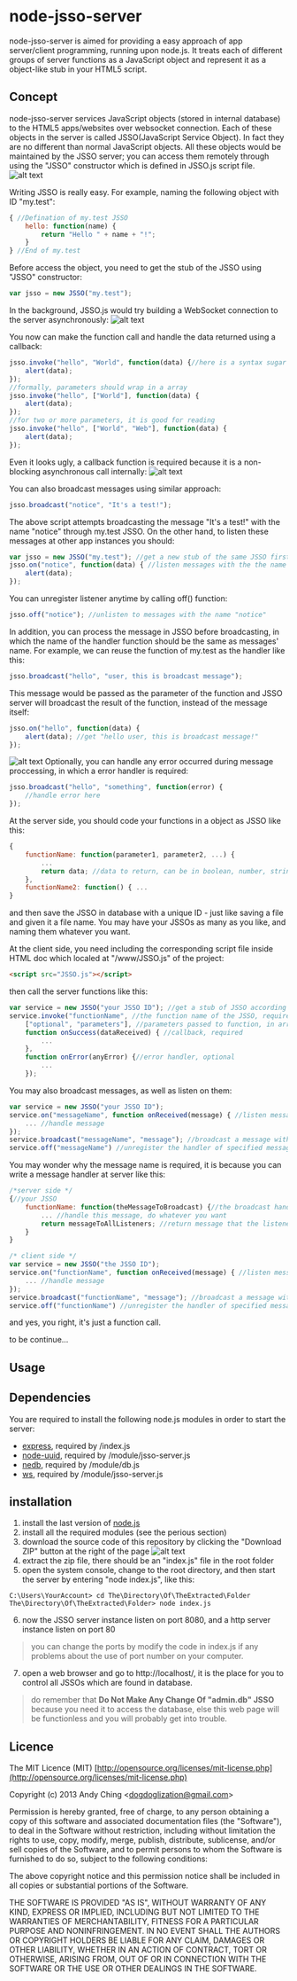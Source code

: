 # node-jsso-server

node-jsso-server is aimed for providing a easy approach of app server/client programming, running upon node.js. 
It treats each of different groups of server functions as a JavaScript object and represent it as a object-like stub in your HTML5 script.

## Concept
node-jsso-server services JavaScript objects (stored in internal database) to the HTML5 apps/websites over websocket connection. 
Each of these objects in the server is called JSSO(JavaScript Service Object). In fact they are no different than normal JavaScript objects.
All these objects would be maintained by the JSSO server; you can access them remotely through using the "JSSO" constructor which is defined in JSSO.js script file.
![alt text](https://raw.github.com/dogdoglization/node-jsso-server/master/readme_resource/architecture_on_web.png "Web view of JSSO server")


Writing JSSO is really easy. For example, naming the following object with ID "my.test":
```JavaScript
{ //Defination of my.test JSSO
	hello: function(name) {
		return "Hello " + name + "!";
	}
} //End of my.test
```

Before access the object, you need to get the stub of the JSSO using "JSSO" constructor:
```JavaScript
var jsso = new JSSO("my.test");
```
In the background, JSSO.js would try building a WebSocket connection to the server asynchronously:
![alt text](https://raw.github.com/dogdoglization/node-jsso-server/master/readme_resource/how_to_get_stub.png "How to get a JSSO stub")

You now can make the function call and handle the data returned using a callback:
```JavaScript
jsso.invoke("hello", "World", function(data) {//here is a syntax sugar
	alert(data);
});
//formally, parameters should wrap in a array
jsso.invoke("hello", ["World"], function(data) {
	alert(data);
});
//for two or more parameters, it is good for reading
jsso.invoke("hello", ["World", "Web"], function(data) {
	alert(data);
});
```
Even it looks ugly, a callback function is required because it is a non-blocking asynchronous call internally:
![alt text](https://raw.github.com/dogdoglization/node-jsso-server/master/readme_resource/how_to_invoke.png "How to invoke function")

You can also broadcast messages using similar approach:
```JavaScript
jsso.broadcast("notice", "It's a test!");
```
The above script attempts broadcasting the message "It's a test!" with the name "notice" through my.test JSSO.
On the other hand, to listen these messages at other app instances you should:
```JavaScript
var jsso = new JSSO("my.test"); //get a new stub of the same JSSO first
jsso.on("notice", function(data) { //listen messages with the the name "notice"
	alert(data);
});
```
You can unregister listener anytime by calling off() function:
```JavaScript
jsso.off("notice"); //unlisten to messages with the name "notice"
```
In addition, you can process the message in JSSO before broadcasting, in which the name of the handler function should be the same as messages' name.
For example, we can reuse the function of my.test as the handler like this:
```JavaScript
jsso.broadcast("hello", "user, this is broadcast message");
```
This message would be passed as the parameter of the function and JSSO server will broadcast the result of the function, instead of the message itself:
```JavaScript
jsso.on("hello", function(data) {
	alert(data); //get "hello user, this is broadcast message!"
});
```
![alt text](https://raw.github.com/dogdoglization/node-jsso-server/master/readme_resource/how_to_broadcast.png "How to broadcast message")
Optionally, you can handle any error occurred during message proccessing, in which a error handler is required:
```JavaScript
jsso.broadcast("hello", "something", function(error) {
	//handle error here
});
```


At the server side, you should code your functions in a object as JSSO like this:
```JavaScript
{
	functionName: function(parameter1, parameter2, ...) {
		...
		return data; //data to return, can be in boolean, number, string, array or object format
	},
	functionName2: function() { ...
}
```
and then save the JSSO in database with a unique ID - just like saving a file and given it a file name.
You may have your JSSOs as many as you like, and naming them whatever you want.

At the client side, you need including the corresponding script file inside HTML doc which localed at "/www/JSSO.js" of the project: 
```HTML
<script src="JSSO.js"></script>
```
then call the server functions like this:
```JavaScript
var service = new JSSO("your JSSO ID"); //get a stub of JSSO according to given ID
service.invoke("functionName", //the function name of the JSSO, required
	["optional", "parameters"], //parameters passed to function, in array form, optional
	function onSuccess(dataReceived) { //callback, required
		...
	}, 
	function onError(anyError) {//error handler, optional
		...
	});
```
You may also broadcast messages, as well as listen on them:
```JavaScript
var service = new JSSO("your JSSO ID");
service.on("messageName", function onReceived(message) { //listen messages of specified message name from JSSO
	... //handle message
});
service.broadcast("messageName", "message"); //broadcast a message with given message name
service.off("messageName") //unregister the handler of specified message name
```
You may wonder why the message name is required, it is because you can write a message handler at server like this:
```JavaScript
/*server side */
{//your JSSO
	functionName: function(theMessageToBroadcast) {//the broadcast handler, same as other functions
		... //handle this message, do whatever you want
		return messageToAllListeners; //return message that the listeners will received
	}
}

/* client side */
var service = new JSSO("the JSSO ID");
service.on("functionName", function onReceived(message) { //listen messages of specified message name from JSSO
	... //handle message
});
service.broadcast("functionName", "message"); //broadcast a message with given message name
service.off("functionName") //unregister the handler of specified message name
```
and yes, you right, it's just a function call.


to be continue...

## Usage


## Dependencies
You are required to install the following node.js modules in order to start the server:
+ [express](https://github.com/visionmedia/express), required by /index.js
+ [node-uuid](https://github.com/broofa/node-uuid), required by /module/jsso-server.js
+ [nedb](https://github.com/louischatriot/nedb/), required by /module/db.js
+ [ws](https://github.com/einaros/ws), required by /module/jsso-server.js

## installation
1. install the last version of [node.js](http://nodejs.org/)
2. install all the required modules (see the perious section)
3. download the source code of this repository by clicking the "Download ZIP" button at the right of the page
![alt text](https://raw.github.com/dogdoglization/node-jsso-server/master/readme_resource/how_to_download.png "How to download GitHub repository")
4. extract the zip file, there should be an "index.js" file in the root folder
5. open the system console, change to the root directory, and then start the server by entering "node index.js", like this:
```Shell
C:\Users\YourAccount> cd The\Directory\Of\TheExtracted\Folder
The\Directory\Of\TheExtracted\Folder> node index.js
```
6. now the JSSO server instance listen on port 8080, and a http server instance listen on port 80
> you can change the ports by modify the code in index.js if any problems about the use of port number on your computer.
7. open a web browser and go to http://localhost/, it is the place for you to control all JSSOs which are found in database.
> do remember that **Do Not Make Any Change Of "admin.db" JSSO** because you need it to access the database, else this web page will be functionless and you will probably get into trouble.

## Licence
The MIT Licence (MIT) [http://opensource.org/licenses/mit-license.php](http://opensource.org/licenses/mit-license.php)

Copyright (c) 2013 Andy Ching &lt;dogdoglization@gmail.com&gt;

Permission is hereby granted, free of charge, to any person obtaining a copy
of this software and associated documentation files (the "Software"), to deal
in the Software without restriction, including without limitation the rights
to use, copy, modify, merge, publish, distribute, sublicense, and/or sell
copies of the Software, and to permit persons to whom the Software is
furnished to do so, subject to the following conditions:

The above copyright notice and this permission notice shall be included in
all copies or substantial portions of the Software.

THE SOFTWARE IS PROVIDED "AS IS", WITHOUT WARRANTY OF ANY KIND, EXPRESS OR
IMPLIED, INCLUDING BUT NOT LIMITED TO THE WARRANTIES OF MERCHANTABILITY,
FITNESS FOR A PARTICULAR PURPOSE AND NONINFRINGEMENT. IN NO EVENT SHALL THE
AUTHORS OR COPYRIGHT HOLDERS BE LIABLE FOR ANY CLAIM, DAMAGES OR OTHER
LIABILITY, WHETHER IN AN ACTION OF CONTRACT, TORT OR OTHERWISE, ARISING FROM,
OUT OF OR IN CONNECTION WITH THE SOFTWARE OR THE USE OR OTHER DEALINGS IN
THE SOFTWARE.